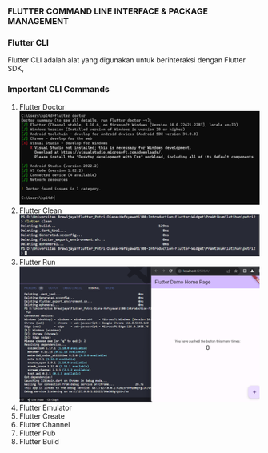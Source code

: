 ### FLUTTER COMMAND LINE INTERFACE & PACKAGE MANAGEMENT

### Flutter CLI
 Flutter CLI adalah alat yang digunakan untuk berinteraksi dengan Flutter SDK,

 ### Important CLI Commands
 1. Flutter Doctor
    ![Flutter doctor](Screenshoot/flutter_doctor.png)
 2. Flutter Clean 
    ![Flutter clean](Screenshoot/soal5-prio1.png)
 3. Flutter Run 
    ![Flutter run](Screenshoot/soal3-prio1.png)
 4. Flutter Emulator
 5. Flutter Create
 6. Flutter Channel
 7. Flutter Pub
 8. Flutter Build